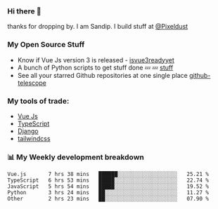 ### Hi there 👋

thanks for dropping by.
I am Sandip. I build stuff at [@Pixeldust](github.com/pixeldust-in/)

###  **My Open Source Stuff**

 - Know if Vue Js version 3 is released -  [isvue3readyyet](https://github.com/sandiprb/isvue3readyyet)
 - A bunch of Python scripts to get stuff done 💤 💤 [stuff](https://github.com/sandiprb/stuff)
 - See all your starred Github repositories at one single place [github-telescope](https://github.com/sandiprb/github-telescope)



###  **My tools of trade:**
 - [Vue Js](https://github.com/vuejs/vue/)
 - [TypeScript](https://github.com/microsoft/TypeScript)
 - [Django](github.com/django/django)
 - [tailwindcss](https://github.com/tailwindlabs/tailwindcss)


###  📊 **My Weekly development breakdown**
<!--START_SECTION:waka-->
```text
Vue.js       7 hrs 38 mins   ██████░░░░░░░░░░░░░░░░░░░   25.21 % 
TypeScript   6 hrs 53 mins   █████░░░░░░░░░░░░░░░░░░░░   22.74 % 
JavaScript   5 hrs 54 mins   █████░░░░░░░░░░░░░░░░░░░░   19.52 % 
Python       3 hrs 24 mins   ██░░░░░░░░░░░░░░░░░░░░░░░   11.27 % 
Other        2 hrs 23 mins   ██░░░░░░░░░░░░░░░░░░░░░░░   07.90 %
```
<!--END_SECTION:waka-->
